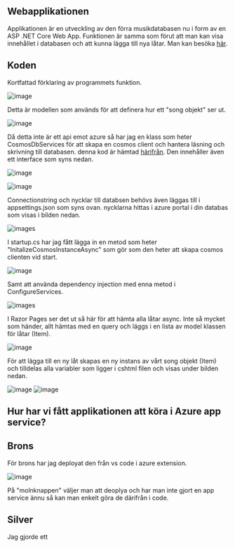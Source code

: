 ## Webapplikationen

Applikationen är en utveckling av den förra musikdatabasen nu i form av en ASP .NET Core Web App.
Funktionen är samma som förut att man kan visa innehållet i databasen och att kunna lägga till nya låtar.
Man kan besöka [här](https://songlibrary.azurewebsites.net/).

## Koden

Kortfattad förklaring av programmets funktion.

![image](/images/song_model.PNG)

Detta är modellen som används för att definera hur ett "song objekt" ser ut.

![image](/images/services.PNG)

Då detta inte är ett api emot azure så har jag en klass som heter CosmosDbServices för att skapa en cosmos client och hantera läsning och skrivning till databasen.
denna kod är hämtad [härifrån](https://docs.microsoft.com/sv-se/azure/cosmos-db/sql/sql-api-dotnet-application).
Den innehåller även ett interface som syns nedan.

![image](/images/services_interface.PNG)

![image](/images/appsettings.PNG)

Connectionstring och nycklar till databsen behövs även läggas till i appsettings.json som syns ovan.
nycklarna hittas i azure portal i din databas som visas i bilden nedan.

![images](/images/cosmos_key.PNG)

I startup.cs har jag fått lägga in en metod som heter "InitalizeCosmosInstanceAsync" som gör som den heter att skapa cosmos clienten vid start.

![image](/images/startup_initializeclient.PNG)

Samt att använda dependency injection med enna metod i ConfigureServices.

![images](/images/configureservice.PNG)

I Razor Pages ser det ut så här för att hämta alla låtar async.
Inte så mycket som händer, allt hämtas med en query och läggs i en lista av model klassen för låtar (Item).

![image](/images/allsongs.PNG)

För att lägga till en ny låt skapas en ny instans av vårt song objekt (Item) och tilldelas alla variabler som ligger i cshtml filen och visas under bilden nedan.

![image](/images/addsong.PNG)
![image](/images/html_addsong.PNG)

## Hur har vi fått applikationen att köra i Azure app service?

## Brons

För brons har jag deployat den från vs code i azure extension.

![image](/images/brons_deploy.PNG)

På "molnknappen" väljer man att deoplya och har man inte gjort en app service ännu så kan man enkelt göra de därifrån i code.

## Silver

Jag gjorde ett 
